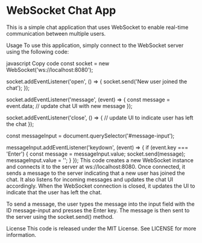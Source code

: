 # WebSocket Chat App
This is a simple chat application that uses WebSocket to enable real-time communication between multiple users.

Usage
To use this application, simply connect to the WebSocket server using the following code:

javascript
Copy code
const socket = new WebSocket('ws://localhost:8080');

socket.addEventListener('open', () => {
    socket.send('New user joined the chat');
});

socket.addEventListener('message', (event) => {
    const message = event.data;
    // update chat UI with new message
});

socket.addEventListener('close', () => {
    // update UI to indicate user has left the chat
});

const messageInput = document.querySelector('#message-input');

messageInput.addEventListener('keydown', (event) => {
    if (event.key === 'Enter') {
        const message = messageInput.value;
        socket.send(message);
        messageInput.value = '';
    }
});
This code creates a new WebSocket instance and connects it to the server at ws://localhost:8080. Once connected, it sends a message to the server indicating that a new user has joined the chat. It also listens for incoming messages and updates the chat UI accordingly. When the WebSocket connection is closed, it updates the UI to indicate that the user has left the chat.

To send a message, the user types the message into the input field with the ID message-input and presses the Enter key. The message is then sent to the server using the socket.send() method.

License
This code is released under the MIT License. See LICENSE for more information.
